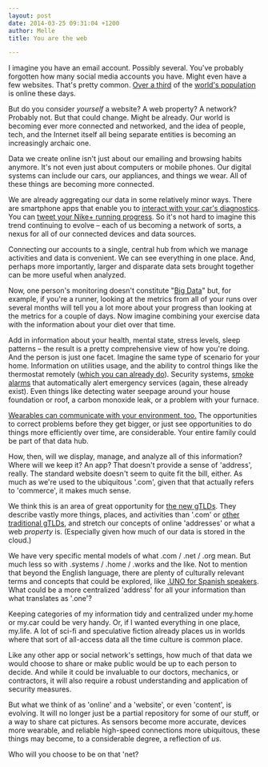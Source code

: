 ```yaml
---
layout: post
date: 2014-03-25 09:31:04 +1200
author: Melle
title: You are the web

---
```


<!-- excerpt -->

I imagine you have an email account. Possibly several. You've probably forgotten how many social media accounts you have. Might even have a few websites. That's pretty common. [Over a third](http://www.internetworldstats.com/stats.htm) of the [world's population](http://www.worldometers.info/world-population/) is online these days.

But do you consider _yourself_ a website? A web property? A network? Probably not. But that could change. Might be already. Our world is becoming ever more connected and networked, and the idea of people, tech, and the Internet itself all being separate entities is becoming an increasingly archaic one. 

<!-- /excerpt -->

Data we create online isn't just about our emailing and browsing habits anymore. It's not even just about computers or mobile phones. Our digital systems can include our cars, our appliances, and things we wear. All of these things are becoming more connected.

We are already aggregating our data in some relatively minor ways. There are smartphone apps that enable you to [interact with your car's diagnostics](http://www.popularmechanics.com/cars/how-to/products/10-diagnostic-apps-and-devices-to-make-you-a-better-driver#slide-1). You can [tweet your Nike+ running progress](https://secure-nikeplus.nike.com/plus/products/gps_app/). So it's not hard to imagine this trend continuing to evolve – each of us becoming a network of sorts, a nexus for all of our connected devices and data sources.

Connecting our accounts to a single, central hub from which we manage activities and data is convenient. We can see everything in one place. And, perhaps more importantly, larger and disparate data sets brought together can be more useful when analyzed. 

Now, one person's monitoring doesn't constitute "[Big Data](http://en.wikipedia.org/wiki/Big_data)" but, for example, if you're a runner, looking at the metrics from all of your runs over several months will tell you a lot more about your progress than looking at the metrics for a couple of days. Now imagine combining your exercise data with the information about your diet over that time. 

Add in information about your health, mental state, stress levels, sleep patterns – the result is a pretty comprehensive view of how you're doing. And the person is just one facet. Imagine the same type of scenario for your home. Information on utilities usage, and the ability to control things like the thermostat remotely ([which you can already do](https://nest.com/)). Security systems, [smoke alarms](https://nest.com/smoke-co-alarm/life-with-nest-protect/) that automatically alert emergency services (again, these already exist). Even things like detecting water seepage around your house foundation or roof, a carbon monoxide leak, or a problem with your furnace. 

[Wearables can communicate with your environment, too.](http://www.arnnet.com.au/article/540977/internet_things_internet_jawbone_/) The opportunities to correct problems before they get bigger, or just see opportunities to do things more efficiently over time, are considerable. Your entire family could be part of that data hub.

How, then, will we display, manage, and analyze all of this information? Where will we keep it? An app? That doesn't provide a sense of 'address', really. The standard website doesn't seem to quite fit the bill, either. As much as we're used to the ubiquitous '.com', given that that actually refers to 'commerce', it makes much sense. 

We think this is an area of great opportunity for [the new gTLDs](https://iwantmyname.com/domains/new-gtld-domain-extensions). They describe vastly more things, places, and activities than '.com' or [other traditional gTLDs](https://iwantmyname.com/domains), and stretch our concepts of online 'addresses' or what a web _property_ is. (Especially given how much of our data is stored in the cloud.) 

We have very specific mental models of what .com / .net / .org mean. But much less so with .systems / .home / .works and the like. Not to mention that beyond the English language, there are plenty of culturally relevant terms and concepts that could be explored, like [.UNO for Spanish speakers](https://iwantmyname.com/blog/2014/02/uno-looks-to-unite-the-spanish-speaking-web-an-interview-with-desiree-boxberger.html). What could be a more centralized 'address' for all your information than what translates as '.one'?

Keeping categories of my information tidy and centralized under my.home or my.car could be very handy. Or, if I wanted everything in one place, my.life. A lot of sci-fi and speculative fiction already places us in worlds where that sort of all-access data all the time culture is common place.

Like any other app or social network's settings, how much of that data we would choose to share or make public would be up to each person to decide. And while it could be invaluable to our doctors, mechanics, or contractors, it will also require a robust understanding and application of security measures.

But what we think of as 'online' and a 'website', or even 'content', is evolving. It will no longer just be a partial repository for some of our stuff, or a way to share cat pictures. As sensors become more accurate, devices more wearable, and reliable high-speed connections more ubiquitous, these things may become, to a considerable degree, a reflection of _us_. 

Who will you choose to be on that 'net?




